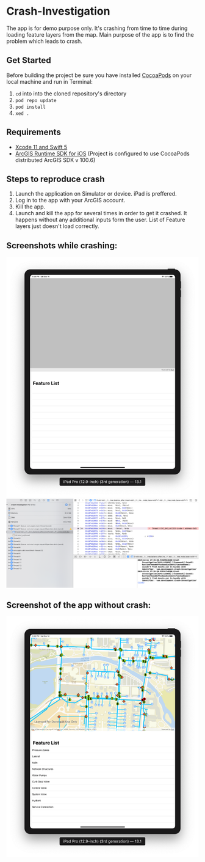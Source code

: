 # Crash-Investigation

The app is for demo purpose only. It's crashing from time to time during loading feature layers from the map. Main purpose of the app is to find the problem which leads to crash.

## Get Started
Before building the project be sure you have installed [CocoaPods](https://cocoapods.org) on your local machine and run in Terminal:
1. `cd` into into the cloned repository's directory
2. `pod repo update`
3. `pod install`
4. `xed .`

## Requirements
* [Xcode 11 and Swift 5](https://itunes.apple.com/us/app/xcode/id497799835?mt=12)
* [ArcGIS Runtime SDK for iOS](https://developers.arcgis.com/ios/) (Project is configured to use CocoaPods distributed ArcGIS SDK v 100.6)

## Steps to reproduce crash
1. Launch the application on Simulator or device. iPad is preffered.
2. Log in to the app with your ArcGIS account.
3. Kill the app.
4. Launch and kill the app for several times in order to get it crashed. It happens without any additional inputs form the user. List of Feature layers just doesn't load correctly.

## Screenshots while crashing:

![Crash UI](./Images/Crash_UI.png)
![Crash UI](./Images/Crash_IDE.png)

## Screenshot of the app without crash:

![Crash UI](./Images/NoCrash_UI.png)
